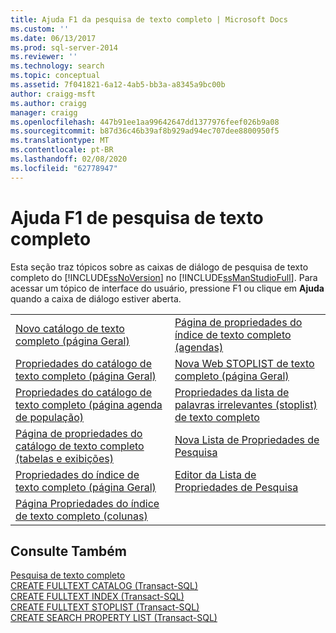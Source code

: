 ```yaml
---
title: Ajuda F1 da pesquisa de texto completo | Microsoft Docs
ms.custom: ''
ms.date: 06/13/2017
ms.prod: sql-server-2014
ms.reviewer: ''
ms.technology: search
ms.topic: conceptual
ms.assetid: 7f041821-6a12-4ab5-bb3a-a8345a9bc00b
author: craigg-msft
ms.author: craigg
manager: craigg
ms.openlocfilehash: 447b91ee1aa99642647dd1377976feef026b9a08
ms.sourcegitcommit: b87d36c46b39af8b929ad94ec707dee8800950f5
ms.translationtype: MT
ms.contentlocale: pt-BR
ms.lasthandoff: 02/08/2020
ms.locfileid: "62778947"
---
```

# <a name="full-text-search-f1-help"></a>Ajuda F1 de pesquisa de texto completo
  Esta seção traz tópicos sobre as caixas de diálogo de pesquisa de texto completo do [!INCLUDE[ssNoVersion](../includes/ssnoversion-md.md)] no [!INCLUDE[ssManStudioFull](../includes/ssmanstudiofull-md.md)]. Para acessar um tópico de interface do usuário, pressione F1 ou clique em **Ajuda** quando a caixa de diálogo estiver aberta.  
  
|||  
|-|-|  
|[Novo catálogo de texto completo &#40;página Geral&#41;](new-full-text-catalog-general-page.md)|[Página de propriedades do índice de texto completo &#40;agendas&#41;](../../2014/database-engine/full-text-index-properties-schedules-page.md)|  
|[Propriedades do catálogo de texto completo &#40;página Geral&#41;](../../2014/database-engine/full-text-catalog-properties-general-page.md)|[Nova Web STOPLIST de texto completo &#40;página Geral&#41;](../../2014/database-engine/new-full-text-stoplist-general-page.md)|  
|[Propriedades do catálogo de texto completo &#40;página agenda de população&#41;](../../2014/database-engine/full-text-catalog-properties-population-schedule-page.md)|[Propriedades da lista de palavras irrelevantes (stoplist) de texto completo](../../2014/database-engine/full-text-stoplist-properties.md)|  
|[Página de propriedades do catálogo de texto completo &#40;tabelas e exibições&#41;](../../2014/database-engine/full-text-catalog-properties-tables-and-views-page.md)|[Nova Lista de Propriedades de Pesquisa](../../2014/database-engine/new-search-property-list.md)|  
|[Propriedades do índice de texto completo &#40;página Geral&#41;](../../2014/database-engine/full-text-index-properties-general-page.md)|[Editor da Lista de Propriedades de Pesquisa](../../2014/database-engine/search-property-list-editor.md)|  
|[Página Propriedades do índice de texto completo &#40;colunas&#41;](../../2014/database-engine/full-text-index-properties-columns-page.md)||  
  
## <a name="see-also"></a>Consulte Também  
 [Pesquisa de texto completo](../relational-databases/search/full-text-search.md)   
 [CREATE FULLTEXT CATALOG &#40;Transact-SQL&#41;](/sql/t-sql/statements/create-fulltext-catalog-transact-sql)   
 [CREATE FULLTEXT INDEX &#40;Transact-SQL&#41;](/sql/t-sql/statements/create-fulltext-index-transact-sql)   
 [CREATE FULLTEXT STOPLIST &#40;Transact-SQL&#41;](/sql/t-sql/statements/create-fulltext-stoplist-transact-sql)   
 [CREATE SEARCH PROPERTY LIST &#40;Transact-SQL&#41;](/sql/t-sql/statements/create-search-property-list-transact-sql)  
  
  
